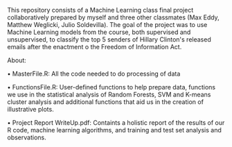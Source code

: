 This repository consists of a Machine Learning class final project collaboratively prepared by myself and three other classmates (Max Eddy, Matthew Weglicki, Julio Soldevilla). The goal of the project was to use Machine Learning models from the course, both supervised and unsupervised, to classify the top 5 senders of Hillary Clinton's released emails after the enactment o the Freedom of Information Act.

About:

• MasterFile.R: All the code needed to do processing of data

• FunctionsFile.R: User-defined functions to help prepare data, functions we use in the statistical analysis of Random Forests, SVM and K-means cluster analysis and additional functions that aid us in the creation of illustrative plots. 

• Project Report WriteUp.pdf: Containts a holistic report of the results of our R code, machine learning algorithms, and training and test set analysis and observations.

